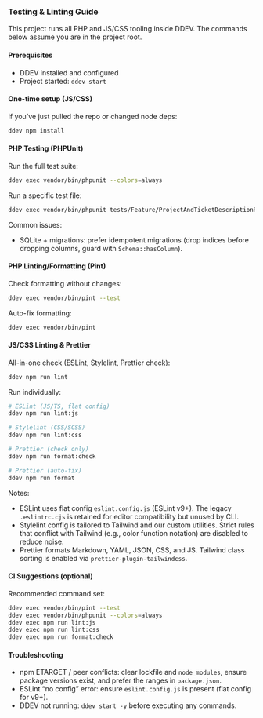 ### Testing & Linting Guide

This project runs all PHP and JS/CSS tooling inside DDEV. The commands below assume you are in the project root.

#### Prerequisites
- DDEV installed and configured
- Project started: `ddev start`

#### One-time setup (JS/CSS)
If you’ve just pulled the repo or changed node deps:

```bash
ddev npm install
```

#### PHP Testing (PHPUnit)

Run the full test suite:

```bash
ddev exec vendor/bin/phpunit --colors=always
```

Run a specific test file:

```bash
ddev exec vendor/bin/phpunit tests/Feature/ProjectAndTicketDescriptionPlacementTest.php --colors=always
```

Common issues:
- SQLite + migrations: prefer idempotent migrations (drop indices before dropping columns, guard with `Schema::hasColumn`).

#### PHP Linting/Formatting (Pint)

Check formatting without changes:

```bash
ddev exec vendor/bin/pint --test
```

Auto-fix formatting:

```bash
ddev exec vendor/bin/pint
```

#### JS/CSS Linting & Prettier

All-in-one check (ESLint, Stylelint, Prettier check):

```bash
ddev npm run lint
```

Run individually:

```bash
# ESLint (JS/TS, flat config)
ddev npm run lint:js

# Stylelint (CSS/SCSS)
ddev npm run lint:css

# Prettier (check only)
ddev npm run format:check

# Prettier (auto-fix)
ddev npm run format
```

Notes:
- ESLint uses flat config `eslint.config.js` (ESLint v9+). The legacy `.eslintrc.cjs` is retained for editor compatibility but unused by CLI.
- Stylelint config is tailored to Tailwind and our custom utilities. Strict rules that conflict with Tailwind (e.g., color function notation) are disabled to reduce noise.
- Prettier formats Markdown, YAML, JSON, CSS, and JS. Tailwind class sorting is enabled via `prettier-plugin-tailwindcss`.

#### CI Suggestions (optional)

Recommended command set:

```bash
ddev exec vendor/bin/pint --test
ddev exec vendor/bin/phpunit --colors=always
ddev exec npm run lint:js
ddev exec npm run lint:css
ddev exec npm run format:check
```

#### Troubleshooting
- npm ETARGET / peer conflicts: clear lockfile and `node_modules`, ensure package versions exist, and prefer the ranges in `package.json`.
- ESLint “no config” error: ensure `eslint.config.js` is present (flat config for v9+).
- DDEV not running: `ddev start -y` before executing any commands.



